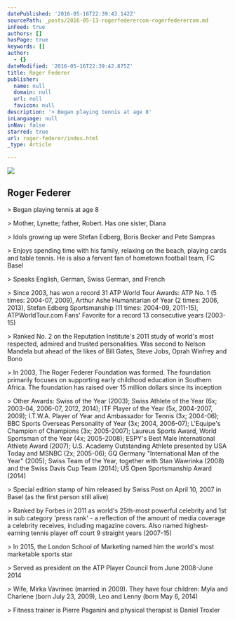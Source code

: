 ```yaml
---
datePublished: '2016-05-16T22:39:43.142Z'
sourcePath: _posts/2016-05-13-rogerfederercom-rogerfederercom.md
inFeed: true
authors: []
hasPage: true
keywords: []
author:
  - {}
dateModified: '2016-05-16T22:39:42.875Z'
title: Roger Federer
publisher:
  name: null
  domain: null
  url: null
  favicon: null
description: '> Began playing tennis at age 8'
inLanguage: null
inNav: false
starred: true
url: roger-federer/index.html
_type: Article

---
```

<article style=""><img src="https://s3-us-west-2.amazonaws.com/the-grid-img/p/f915b76511777a8358623418e90a97bdd9285d99.jpg" /><h1>Roger Federer</h1></article>

\> Began playing tennis at age 8

\> Mother, Lynette; father, Robert. Has one sister, Diana

\> Idols growing up were Stefan Edberg, Boris Becker and Pete Sampras

\> Enjoys spending time with his family, relaxing on the beach, playing cards and table tennis. He is also a fervent fan of hometown football team, FC Basel

\> Speaks English, German, Swiss German, and French

\> Since 2003, has won a record 31 ATP World Tour Awards: ATP No. 1 (5 times: 2004-07, 2009), Arthur Ashe Humanitarian of Year (2 times: 2006, 2013), Stefan Edberg Sportsmanship (11 times: 2004-09, 2011-15), ATPWorldTour.com Fans' Favorite for a record 13 consecutive years (2003-15)

\> Ranked No. 2 on the Reputation Institute's 2011 study of world's most respected, admired and trusted personalities. Was second to Nelson Mandela but ahead of the likes of Bill Gates, Steve Jobs, Oprah Winfrey and Bono

\> In 2003, The Roger Federer Foundation was formed. The foundation primarily focuses on supporting early childhood education in Southern Africa. The foundation has raised over 15 million dollars since its inception

\> Other Awards: Swiss of the Year (2003); Swiss Athlete of the Year (6x; 2003-04, 2006-07, 2012, 2014); ITF Player of the Year (5x, 2004-2007, 2009); I.T.W.A. Player of Year and Ambassador for Tennis (3x; 2004-06); BBC Sports Overseas Personality of Year (3x; 2004, 2006-07); L'Equipe's Champion of Champions (3x; 2005-2007); Laureus Sports Award, World Sportsman of the Year (4x; 2005-2008); ESPY's Best Male International Athlete Award (2007); U.S. Academy Outstanding Athlete presented by USA Today and MSNBC (2x; 2005-06); GQ Germany "International Man of the Year" (2005); Swiss Team of the Year, together with Stan Wawrinka (2008) and the Swiss Davis Cup Team (2014); US Open Sportsmanship Award (2014)

\> Special edition stamp of him released by Swiss Post on April 10, 2007 in Basel (as the first person still alive)

\> Ranked by Forbes in 2011 as world's 25th-most powerful celebrity and 1st in sub category 'press rank' - a reflection of the amount of media coverage a celebrity receives, including magazine covers. Also named highest-earning tennis player off court 9 straight years (2007-15)

\> In 2015, the London School of Marketing named him the world's most marketable sports star

\> Served as president on the ATP Player Council from June 2008-June 2014

\> Wife, Mirka Vavrinec (married in 2009). They have four children: Myla and Charlene (born July 23, 2009), Leo and Lenny (born May 6, 2014)

\> Fitness trainer is Pierre Paganini and physical therapist is Daniel Troxler